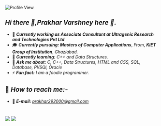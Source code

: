 ![Profile View](https://gpvc.arturio.dev/prakhar-varshney) 


## *Hi there 👋,Prakhar Varshney here :boy:.*
- 💼 ***Currently working as Associate Consultant at Ultragenic Research and Technologies Pvt Ltd***
- :mortar_board: ***Currently pursuing: Masters of Computer Applications***, *From*, ***KIET Group of Institution***, *Ghaziabad.*
- 🌱 ***Currently learning:*** *C++ and Data Structures.*
- 💬 ***Ask me about:*** *C, C++, Data Structures, HTML and CSS, SQL, Database, Pl/SQl, Oracle*
- ⚡ ***Fun fact:*** *I am a foodie programmer.* 


## :satellite: *How to reach me:-*
- :e-mail: ***E-mail:*** *prakhar292000@gmail.com*

#


<img align ="center" src ="https://github-readme-stats.vercel.app/api?username=prakhar290&theme=blue-green&show_icons=true" />


<img align ="center" src="https://github-readme-streak-stats.herokuapp.com/?user=prakhar290" />

#



